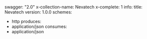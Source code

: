 swagger: "2.0"
x-collection-name: Nevatech
x-complete: 1
info:
  title: Nevatech
  version: 1.0.0
schemes:
- http
produces:
- application/json
consumes:
- application/json